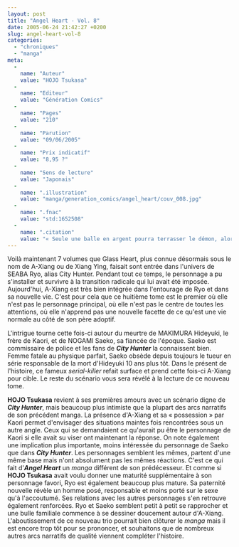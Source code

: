```yaml
---
layout: post
title: "Angel Heart - Vol. 8"
date: 2005-06-24 21:42:27 +0200
slug: angel-heart-vol-8
categories:
  - "chroniques"
  - "manga"
meta:
  -
    name: "Auteur"
    value: "HOJO Tsukasa"
  -
    name: "Editeur"
    value: "Génération Comics"
  -
    name: "Pages"
    value: "210"
  -
    name: "Parution"
    value: "09/06/2005"
  -
    name: "Prix indicatif"
    value: "8,95 ?"
  -
    name: "Sens de lecture"
    value: "Japonais"
  -
    name: ".illustration"
    value: "manga/generation_comics/angel_heart/couv_008.jpg"
  -
    name: ".fnac"
    value: "std:1652508"
  -
    name: ".citation"
    value: "« Seule une balle en argent pourra terrasser le démon, alors seulement il se réincarnera en ange. »"
---
```


Voilà maintenant 7 volumes que Glass Heart, plus connue désormais sous le nom de A-Xiang ou de Xiang Ying, faisait sont entrée dans l'univers de SEABA Ryo, alias City Hunter. Pendant tout ce temps, le personnage a pu s'installer et survivre à la transition radicale qui lui avait été imposée. Aujourd'hui, A-Xiang est très bien intégrée dans l'entourage de Ryo et dans sa nouvelle vie. C'est pour cela que ce huitième tome est le premier où elle n'est pas le personnage principal, où elle n'est pas le centre de toutes les attentions, où elle n'apprend pas une nouvelle facette de ce qu'est une vie normale au côté de son père adoptif.

L'intrigue tourne cette fois-ci autour du meurtre de MAKIMURA Hideyuki, le frère de Kaori, et de NOGAMI Saeko, sa fiancée de l'époque. Saeko est commissaire de police et les fans de **_City Hunter_** la connaissent bien. Femme fatale au physique parfait, Saeko obsède depuis toujours le tueur en série responsable de la mort d'Hideyuki 10 ans plus tôt. Dans le présent de l'histoire, ce fameux _serial-killer_ refait surface et prend cette fois-ci A-Xiang pour cible. Le reste du scénario vous sera révélé à la lecture de ce nouveau tome.

**HOJO Tsukasa** revient à ses premières amours avec un scénario digne de **_City Hunter_**, mais beaucoup plus intimiste que la plupart des arcs narratifs de son précédent manga. La présence d'A-Xiang et sa « possession » par Kaori permet d'envisager des situations maintes fois rencontrées sous un autre angle. Ceux qui se demandaient ce qu'aurait pu être le personnage de Kaori si elle avait su viser ont maintenant la réponse. On note également une implication plus importante, moins intéressée du personnage de Saeko que dans **_City Hunter_**. Les personnages semblent les mêmes, partent d'une même base mais n'ont absolument pas les mêmes réactions. C'est ce qui fait d'**_Angel Heart_** un _manga_ différent de son prédécesseur. Et comme si **HOJO Tsukasa** avait voulu donner une maturité supplémentaire à son personnage favori, Ryo est également beaucoup plus mature. Sa paternité nouvelle révèle un homme posé, responsable et moins porté sur le sexe qu'à l'accoutumé. Ses relations avec les autres personnages s'en retrouve également renforcées. Ryo et Saeko semblent petit à petit se rapprocher et une bulle familiale commence à se dessiner doucement autour d'A-Xiang. L'aboutissement de ce nouveau trio pourrait bien clôturer le _manga_ mais il est encore trop tôt pour se prononcer, et souhaitons que de nombreux autres arcs narratifs de qualité viennent compléter l'histoire.
